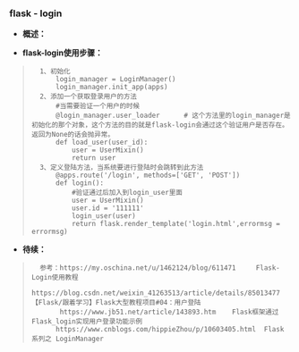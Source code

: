 ### flask - login
- **概述：**
>       
>       
>    
>       
>    
>       
>    

- **flask-login使用步骤：**
>       1、初始化
>           login_manager = LoginManager()
>           login_manager.init_app(apps)
>       2、添加一个获取登录用户的方法
>           #当需要验证一个用户的时候
>           @login_manager.user_loader      # 这个方法里的login_manager是初始化的那个对象，这个方法的目的就是flask-login会通过这个验证用户是否存在。返回为None的话会抛异常。
>           def load_user(user_id):
>               user = UserMixin()
>               return user
>       3、定义登陆方法，当系统要进行登陆时会跳转到此方法
>           @apps.route('/login', methods=['GET', 'POST'])
>           def login():
>               #验证通过后加入到login_user里面
>               user = UserMixin()
>               user.id = '111111'
>               login_user(user)
>               return flask.render_template('login.html',errormsg = errormsg)
>           
>       
>    
>       
>    
>       
>    
>       

- **待续：**
>       参考：https://my.oschina.net/u/1462124/blog/611471     Flask-Login使用教程
>            https://blog.csdn.net/weixin_41263513/article/details/85013477     【Flask/跟着学习】Flask大型教程项目#04：用户登陆
>            https://www.jb51.net/article/143893.htm    Flask框架通过Flask_login实现用户登录功能示例
>           https://www.cnblogs.com/hippieZhou/p/10603405.html  Flask 系列之 LoginManager
>    
>       
>    
>       
>    
>       
>    
>       
>    
>       
>    
>       
>    
